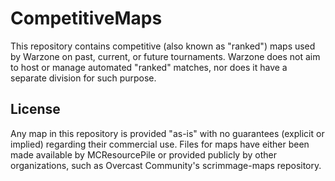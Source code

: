 # CompetitiveMaps

This repository contains competitive (also known as "ranked") maps used by Warzone on past, current, or future tournaments.
Warzone does not aim to host or manage automated "ranked" matches, nor does it have a separate division for such purpose. 

## License

Any map in this repository is provided "as-is" with no guarantees (explicit or implied) regarding their commercial use. Files for maps have either been made available by MCResourcePile or provided publicly by other organizations, such as Overcast Community's scrimmage-maps repository. 
